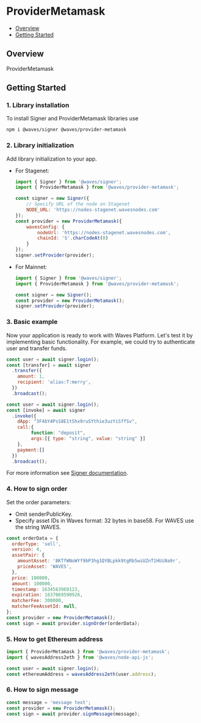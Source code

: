 # ProviderMetamask

* [Overview](#overview)
* [Getting Started](#getting-started)

<a id="overview"></a>
## Overview

ProviderMetamask

<a id="getting-started"></a>
## Getting Started

### 1. Library installation

To install Signer and ProviderMetamask libraries use

```bash
npm i @waves/signer @waves/provider-metamask
```

### 2. Library initialization

Add library initialization to your app.

* For Stagenet:

	```js
	import { Signer } from '@waves/signer';
	import { ProviderMetamask } from '@waves/provider-metamask';

	const signer = new Signer({
		// Specify URL of the node on Stagenet
		NODE_URL: 'https://nodes-stagenet.wavesnodes.com'
	});
	const provider = new ProviderMetamask({
		wavesConfig: {
			nodeUrl: 'https://nodes-stagenet.wavesnodes.com',
			chainId: 'S'.charCodeAt(0)
		}
	});
	signer.setProvider(provider);
	```

* For Mainnet:

	```js
	import { Signer } from '@waves/signer';
	import { ProviderMetamask } from '@waves/provider-metamask';

	const signer = new Signer();
	const provider = new ProviderMetamask();
	signer.setProvider(provider);
	```

### 3. Basic example

Now your application is ready to work with Waves Platform. Let's test it by implementing basic functionality. For example, we could try to authenticate user and transfer funds.

```js
const user = await signer.login();
const [transfer] = await signer
  .transfer({
	amount: 1,
	recipient: 'alias:T:merry',
  })
  .broadcast();
```

```js
const user = await signer.login();
const [invoke] = await signer
  .invoke({
	dApp: "3F4bY4PsS8E1tShx9ruSYthie3uzYiSffSv",
	call:{
		 function: "deposit",
		 args:[{ type: "string", value: "string" }]
	},
	payment:[]
  })
  .broadcast();
```

For more information see [Signer documentation](https://github.com/wavesplatform/signer/blob/master/README.md).

### 4. How to sign order

Set the order parameters:
- Omit senderPublicKey.
- Specify asset IDs in Waves format: 32 bytes in base58. For WAVES use the string WAVES.

```js
const orderData = {
  orderType: 'sell',
  version: 4,
  assetPair: {
	amountAsset: '8KTfWNoWYf9bP3hg1QYBLpkk9tgRb5wiUZnT1HUiNa9r',
	priceAsset: 'WAVES',
  },
  price: 100000,
  amount: 100000,
  timestamp: 1634563969123,
  expiration: 1637069590926,
  matcherFee: 300000,
  matcherFeeAssetId: null,
};
const provider = new ProviderMetamask();
const sign = await provider.signOrder(orderData);
```

### 5. How to get Ethereum address

```js
import { ProviderMetamask } from '@waves/provider-metamask';
import { wavesAddress2eth } from '@waves/node-api-js';

const user = await signer.login();
const ethereumAddress = wavesAddress2eth(user.address);
```

### 6. How to sign message

```js
const message = 'message text';
const provider = new ProviderMetamask();
const sign = await provider.signMessage(message);
```
